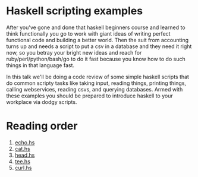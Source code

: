# Haskell scripting examples #

After you've gone and done that haskell beginners course and learned to think
functionally you go to work with giant ideas of writing perfect functional code
and building a better world. Then the suit from accounting turns up and needs a
script to put a csv in a database and they need it right now, so you betray your
bright new ideas and reach for ruby/perl/python/bash/go to do it fast because
you know how to do such things in that language fast.

In this talk we'll be doing a code review of some simple haskell scripts that do
common scripty tasks like taking input, reading things, printing things, calling
webservices, reading csvs, and querying databases. Armed with these examples you
should be prepared to introduce haskell to your workplace via dodgy scripts.

# Reading order #
  1. [echo.hs](src/echo.hs) 
  2. [cat.hs](src/cat.hs)
  3. [head.hs](src/head.hs) 
  4. [tee.hs](src/tee.hs) 
  5. [curl.hs](src/curl.hs) 
